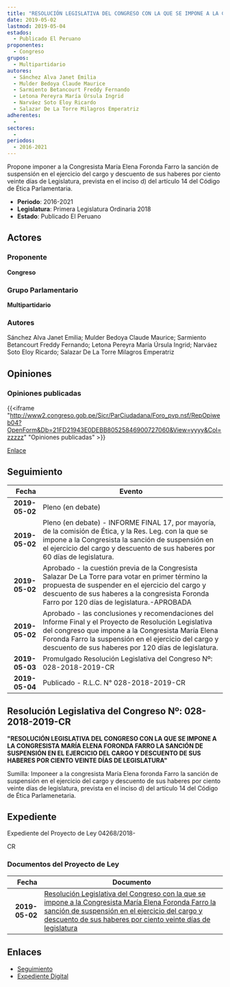 ```yaml
---
title: "RESOLUCIÓN LEGISLATIVA DEL CONGRESO CON LA QUE SE IMPONE A LA CONGRESISTA MARÍA ELENA FORONDA FARRO LA SANCIÓN DE SUSPENSIÓN EN EL EJERCICIO DEL CARGO Y DESCUENTO DE SUS HABERES POR CIENTO VEINTE DÍAS DE LEGISLATURA"
date: 2019-05-02
lastmod: 2019-05-04
estados: 
  - Publicado El Peruano
proponentes: 
  - Congreso
grupos: 
  - Multipartidario
autores: 
  - Sánchez Alva Janet Emilia
  - Mulder Bedoya Claude Maurice
  - Sarmiento Betancourt Freddy Fernando
  - Letona Pereyra María Úrsula Ingrid
  - Narváez Soto Eloy Ricardo
  - Salazar De La Torre Milagros Emperatriz
adherentes: 
  - 
sectores: 
  - 
periodos: 
  - 2016-2021
---
```


Propone imponer a la Congresista María Elena Foronda Farro la sanción de suspensión en el ejercicio del cargo y descuento de sus haberes por ciento veinte días de Legislatura, prevista en el inciso d) del artículo 14 del Código de Ética Parlamentaria.

- **Periodo**: 2016-2021
- **Legislatura**: Primera Legislatura Ordinaria 2018
- **Estado**: Publicado El Peruano

## Actores

### Proponente

**Congreso**

### Grupo Parlamentario

**Multipartidario**

### Autores

Sánchez Alva Janet Emilia; Mulder Bedoya Claude Maurice; Sarmiento Betancourt Freddy Fernando; Letona Pereyra María Úrsula Ingrid; Narváez Soto Eloy Ricardo; Salazar De La Torre Milagros Emperatriz


## Opiniones

### Opiniones publicadas

{{<iframe "http://www2.congreso.gob.pe/Sicr/ParCiudadana/Foro_pvp.nsf/RepOpiweb04?OpenForm&Db=21FD21943E0DEBB80525846900727060&View=yyyy&Col=zzzzz" "Opiniones publicadas" >}}

[Enlace](http://www2.congreso.gob.pe/Sicr/ParCiudadana/Foro_pvp.nsf/RepOpiweb04?OpenForm&Db=21FD21943E0DEBB80525846900727060&View=yyyy&Col=zzzzz)

## Seguimiento

| Fecha | Evento |
|------:|--------|
| **2019-05-02** | Pleno (en debate)|
| **2019-05-02** | Pleno (en debate) - INFORME FINAL 17, por mayoría, de la comisión de Ética, y la Res. Leg. con la que se impone a la Congresista la sanción de suspensión en el ejercicio del cargo y descuento de sus haberes por 60 días de legislatura.|
| **2019-05-02** | Aprobado - la cuestión previa de la Congresista Salazar De La Torre para votar en primer término la propuesta de suspender en el ejercicio del cargo y descuento de sus haberes a la congresista Foronda Farro por 120 días de legislatura.-APROBADA|
| **2019-05-02** | Aprobado - las conclusiones y recomendaciones del Informe Final y el Proyecto de Resolución Legislativa del congreso que impone a la Congresista María Elena Foronda Farro la suspensión en el ejercicio del cargo y descuento de sus haberes por 120 días de legislatura.|
| **2019-05-03** | Promulgado Resolución Legislativa del Congreso Nº: 028-2018-2019-CR|
| **2019-05-04** | Publicado - R.L.C. N° 028-2018-2019-CR|

## Resolución Legislativa del Congreso Nº: 028-2018-2019-CR

**"RESOLUCIÓN LEGISLATIVA DEL CONGRESO CON LA QUE SE IMPONE A LA CONGRESISTA MARÍA ELENA FORONDA FARRO LA SANCIÓN DE SUSPENSIÓN EN EL EJERCICIO DEL CARGO Y DESCUENTO DE SUS HABERES POR CIENTO VEINTE DÍAS DE LEGISLATURA"**

Sumilla: Imponeer a la congresista María Elena foronda Farro la sanción de suspensión en el ejercicio del cargo y descuento de sus haberes por ciento veinte días de legislatura, prevista en el inciso d) del artículo 14 del Código de Ética Parlamenetaria.


## Expediente

Expediente del Proyecto de Ley 04268/2018-

CR


### Documentos del Proyecto de Ley

| Fecha | Documento |
|------:|--------|
| **2019-05-02** | [Resolución Legislativa del Congreso con la que se impone a la Congresista María Elena Foronda Farro la sanción de suspensión en el ejercicio del cargo y descuento de sus haberes por ciento veinte días de legislatura](http://www.leyes.congreso.gob.pe/Documentos/2016_2021/Proyectos_de_Ley_y_de_Resoluciones_Legislativas/PL0426820190502.pdf) |

## Enlaces 

- [Seguimiento](http://www2.congreso.gob.pehttp://www2.congreso.gob.pe/Sicr/TraDocEstProc/CLProLey2016.nsf/f7fff46988ca05b1052578e100829cc7/44a5775d8cf7cd6a052583f5000464fb?OpenDocument)
- [Expediente Digital](http://www2.congreso.gob.pehttp://www2.congreso.gob.pe/Sicr/TraDocEstProc/CLProLey2016.nsf/f7fff46988ca05b1052578e100829cc7/44a5775d8cf7cd6a052583f5000464fb?OpenDocument&Click=05257FB7005EB655.eb71d0cf91d8294e05256cdf006b5706/$Body/0.1C6C)
